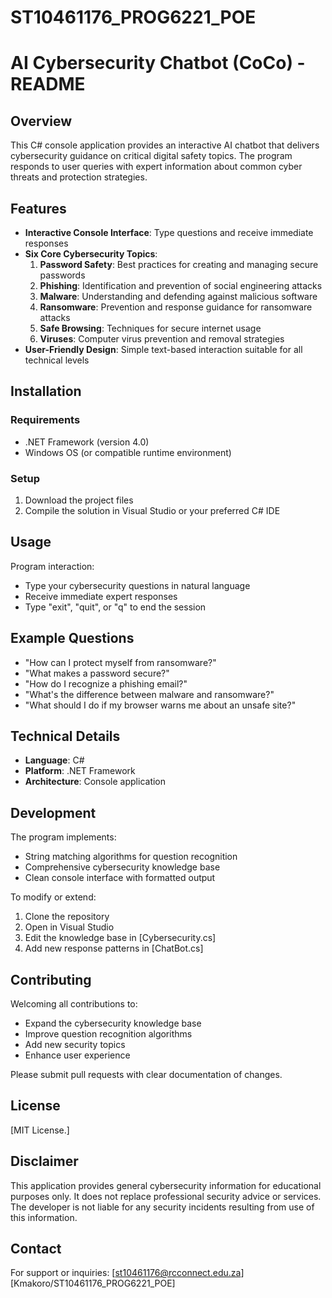 # ST10461176_PROG6221_POE
# AI Cybersecurity Chatbot (CoCo) - README

## Overview
This C# console application provides an interactive AI chatbot that delivers cybersecurity guidance on critical digital safety topics. The program responds to user queries with expert information about common cyber threats and protection strategies.

## Features
- **Interactive Console Interface**: Type questions and receive immediate responses
- **Six Core Cybersecurity Topics**:
  1. **Password Safety**: Best practices for creating and managing secure passwords
  2. **Phishing**: Identification and prevention of social engineering attacks
  3. **Malware**: Understanding and defending against malicious software
  4. **Ransomware**: Prevention and response guidance for ransomware attacks
  5. **Safe Browsing**: Techniques for secure internet usage
  6. **Viruses**: Computer virus prevention and removal strategies
- **User-Friendly Design**: Simple text-based interaction suitable for all technical levels

## Installation
### Requirements
- .NET Framework (version 4.0)
- Windows OS (or compatible runtime environment)

### Setup
1. Download the project files
2. Compile the solution in Visual Studio or your preferred C# IDE


## Usage

Program interaction:
- Type your cybersecurity questions in natural language
- Receive immediate expert responses
- Type "exit", "quit", or "q" to end the session

## Example Questions
- "How can I protect myself from ransomware?"
- "What makes a password secure?"
- "How do I recognize a phishing email?"
- "What's the difference between malware and ransomware?"
- "What should I do if my browser warns me about an unsafe site?"


## Technical Details
- **Language**: C#
- **Platform**: .NET Framework
- **Architecture**: Console application


## Development
The program implements:
- String matching algorithms for question recognition
- Comprehensive cybersecurity knowledge base
- Clean console interface with formatted output

To modify or extend:
1. Clone the repository
2. Open in Visual Studio
3. Edit the knowledge base in [Cybersecurity.cs]
4. Add new response patterns in [ChatBot.cs]

## Contributing
Welcoming all contributions to:
- Expand the cybersecurity knowledge base
- Improve question recognition algorithms
- Add new security topics
- Enhance user experience

Please submit pull requests with clear documentation of changes.

## License
[MIT License.]

## Disclaimer
This application provides general cybersecurity information for educational purposes only. It does not replace professional security advice or services. The developer is not liable for any security incidents resulting from use of this information.

## Contact
For support or inquiries: [st10461176@rcconnect.edu.za]
[Kmakoro/ST10461176_PROG6221_POE]
